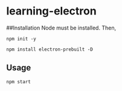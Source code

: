 # learning-electron

##Installation
Node must be installed. Then,

``npm init -y``

``npm install electron-prebuilt -D``

## Usage
``npm start``
